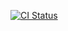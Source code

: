 
[![CI Status](http://img.shields.io/travis/mseemann/angular2-mdl.svg?style=flat)](https://travis-ci.org/mseemann/angular2-mdl)